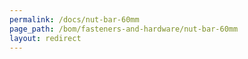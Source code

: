 ```yaml
---
permalink: /docs/nut-bar-60mm
page_path: /bom/fasteners-and-hardware/nut-bar-60mm
layout: redirect
---
```


